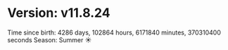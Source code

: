 # Version: v11.8.24
Time since birth: 4286 days, 102864 hours, 6171840 minutes, 370310400 seconds
Season: Summer ☀️
